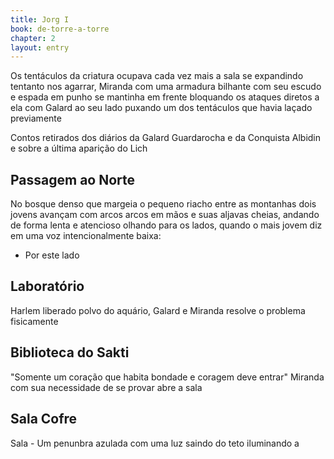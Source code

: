 ```yaml
---
title: Jorg I 
book: de-torre-a-torre
chapter: 2
layout: entry
---
```


Os tentáculos da criatura ocupava cada vez mais a sala se expandindo tentanto nos agarrar, Miranda com uma armadura bilhante com seu escudo e espada em punho se mantinha em frente bloquando os ataques diretos a ela com Galard ao seu lado puxando um dos tentáculos que havia laçado previamente




Contos retirados dos diários da Galard Guardarocha e da Conquista Albidin e sobre a última aparição do Lich

## Passagem ao Norte

No bosque denso que margeia o pequeno riacho entre as montanhas dois jovens avançam com arcos arcos em mãos e suas aljavas cheias, andando de forma lenta e atencioso olhando para os lados, quando o mais jovem diz em uma voz intencionalmente baixa:

- Por este lado

## Laboratório

Harlem liberado polvo do aquário, Galard e Miranda resolve o problema fisicamente

## Biblioteca do Sakti

"Somente um coração que habita bondade e coragem deve entrar"
Miranda com sua necessidade de se provar abre a sala

## Sala Cofre

Sala - Um penunbra azulada com uma luz saindo do teto iluminando a
